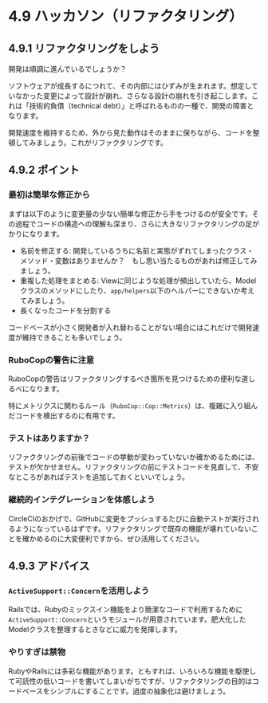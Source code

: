 # 4.9 ハッカソン（リファクタリング）

## 4.9.1 リファクタリングをしよう

開発は順調に進んでいるでしょうか？

ソフトウェアが成長するにつれて、その内部にはひずみが生まれます。想定していなかった変更によって設計が崩れ、さらなる設計の崩れを引き起こします。これは「技術的負債（technical debt）」と呼ばれるものの一種で、開発の障害となります。

開発速度を維持するため、外から見た動作はそのままに保ちながら、コードを整頓してみましょう。これがリファクタリングです。

## 4.9.2 ポイント

### 最初は簡単な修正から

まずは以下のように変更量の少ない簡単な修正から手をつけるのが安全です。その過程でコードの構造への理解も深まり、さらに大きなリファクタリングの足がかりになります。

- 名前を修正する: 開発しているうちに名前と実態がずれてしまったクラス・メソッド・変数はありませんか？　もし思い当たるものがあれば修正してみましょう。
- 重複した処理をまとめる: Viewに同じような処理が頻出していたら、Modelクラスのメソッドにしたり、`app/helpers`以下のヘルパーにできないか考えてみましょう。
- 長くなったコードを分割する

コードベースが小さく開発者が入れ替わることがない場合にはこれだけで開発速度が維持できることも多いでしょう。

### RuboCopの警告に注意

RuboCopの警告はリファクタリングするべき箇所を見つけるための便利な道しるべになります。

特にメトリクスに関わるルール（`RuboCop::Cop::Metrics`）は、複雑に入り組んだコードを検出するのに有用です。

### テストはありますか？

リファクタリングの前後でコードの挙動が変わっていないか確かめるためには、テストが欠かせません。リファクタリングの前にテストコードを見直して、不安なところがあればテストを追加しておくといいでしょう。

### 継続的インテグレーションを体感しよう

CircleCIのおかげで、GitHubに変更をプッシュするたびに自動テストが実行されるようになっているはずです。リファクタリングで既存の機能が壊れていないことを確かめるのに大変便利ですから、ぜひ活用してください。

## 4.9.3 アドバイス

### `ActiveSupport::Concern`を活用しよう

Railsでは、Rubyのミックスイン機能をより簡潔なコードで利用するために`ActiveSupport::Concern`というモジュールが用意されています。肥大化したModelクラスを整理するときなどに威力を発揮します。

### やりすぎは禁物

RubyやRailsには多彩な機能があります。ともすれば、いろいろな機能を駆使して可読性の低いコードを書いてしまいがちですが、リファクタリングの目的はコードベースをシンプルにすることです。過度の抽象化は避けましょう。

